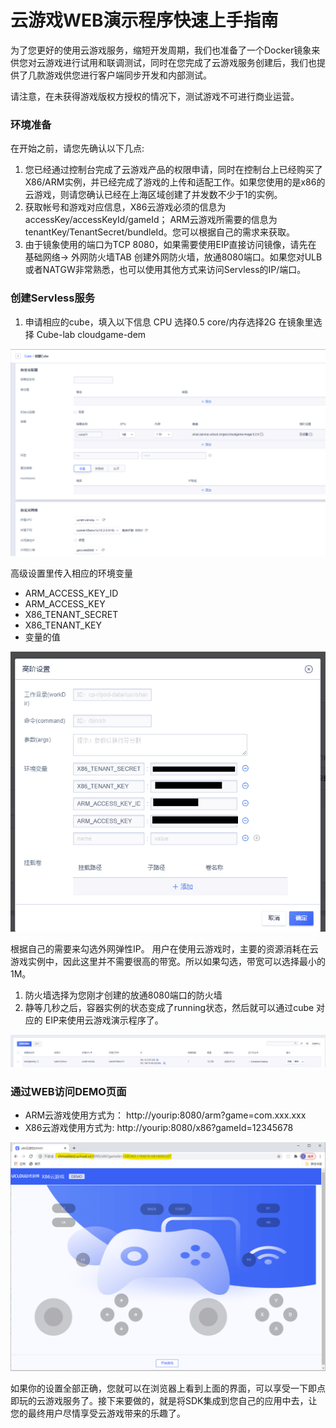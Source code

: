 # 云游戏WEB演示程序快速上手指南
为了您更好的使用云游戏服务，缩短开发周期，我们也准备了一个Docker镜象来供您对云游戏进行试用和联调测试，同时在您完成了云游戏服务创建后，我们也提供了几款游戏供您进行客户端同步开发和内部测试。

请注意，在未获得游戏版权方授权的情况下，测试游戏不可进行商业运营。 

### 环境准备
在开始之前，请您先确认以下几点:
1. 您已经通过控制台完成了云游戏产品的权限申请，同时在控制台上已经购买了X86/ARM实例，并已经完成了游戏的上传和适配工作。如果您使用的是x86的云游戏，则请您确认已经在上海区域创建了并发数不少于1的实例。
1. 获取帐号和游戏对应信息，X86云游戏必须的信息为 accessKey/accessKeyId/gameId； ARM云游戏所需要的信息为tenantKey/TenantSecret/bundleId。您可以根据自己的需求来获取。
1. 由于镜象使用的端口为TCP 8080，如果需要使用EIP直接访问镜像，请先在 基础网络-> 外网防火墙TAB 创建外网防火墙，放通8080端口。如果您对ULB或者NATGW非常熟悉，也可以使用其他方式来访问Servless的IP/端口。

### 创建Servless服务
1. 申请相应的cube，填入以下信息
CPU 选择0.5 core/内存选择2G 
在镜象里选择 Cube-lab cloudgame-dem

![创建Cube](images/quickstart_create_cube.png)

高级设置里传入相应的环境变量

- ARM_ACCESS_KEY_ID
- ARM_ACCESS_KEY
- X86_TENANT_SECRET
- X86_TENANT_KEY
- 变量的值

![cube高级设置](images/quickstart_cube_advanced.png)	

根据自己的需要来勾选外网弹性IP。 用户在使用云游戏时，主要的资源消耗在云游戏实例中，因此这里并不需要很高的带宽。所以如果勾选，带宽可以选择最小的1M。
1. 防火墙选择为您刚才创建的放通8080端口的防火墙
2. 静等几秒之后，容器实例的状态变成了running状态，然后就可以通过cube 对应的 EIP来使用云游戏演示程序了。


![Cube创建成功](images/quickstart_cube_ready.png)

### 通过WEB访问DEMO页面
- ARM云游戏使用方式为： http://yourip:8080/arm?game=com.xxx.xxx
- X86云游戏使用方式为: http://yourip:8080/x86?gameId=12345678 
  
![演示页面](images/quickstart_use_demo.png)

如果你的设置全部正确，您就可以在浏览器上看到上面的界面，可以享受一下即点即玩的云游戏服务了。接下来要做的，就是将SDK集成到您自己的应用中去，让您的最终用户尽情享受云游戏带来的乐趣了。 
